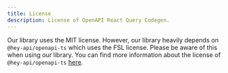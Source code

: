 ```yaml
---
title: License
description: License of OpenAPI React Query Codegen.
---
```


Our library uses the MIT license.
However, our library heavily depends on `@hey-api/openapi-ts` which uses the FSL license.
Please be aware of this when using our library.
You can find more information about the license of `@hey-api/openapi-ts` [here](https://heyapi.vercel.app/license.html).